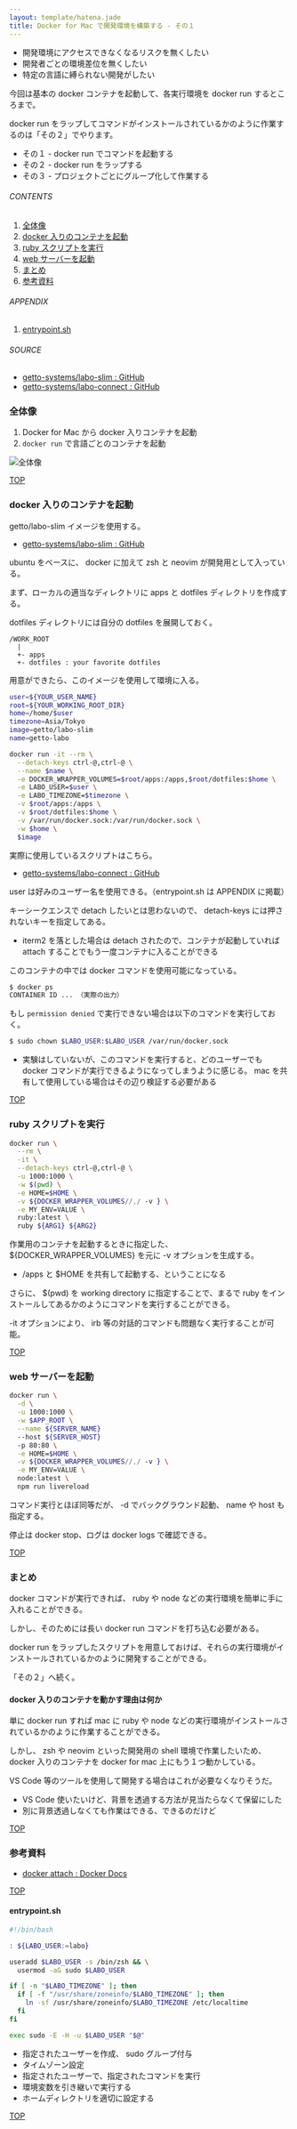 ```yaml
---
layout: template/hatena.jade
title: Docker for Mac で開発環境を構築する - その１
---
```

<a id="top"></a>

- 開発環境にアクセスできなくなるリスクを無くしたい
- 開発者ごとの環境差位を無くしたい
- 特定の言語に縛られない開発がしたい

今回は基本の docker コンテナを起動して、各実行環境を docker run するところまで。

docker run をラップしてコマンドがインストールされているかのように作業するのは「その２」でやります。

- その１ - docker run でコマンドを起動する
- その２ - docker run をラップする
- その３ - プロジェクトごとにグループ化して作業する

###### CONTENTS

1. [全体像](#development-flow)
1. [docker 入りのコンテナを起動](#run-docker-container)
1. [ruby スクリプトを実行](#run-ruby-script)
1. [web サーバーを起動](#run-web-server)
1. [まとめ](#postscript)
1. [参考資料](#reference)

###### APPENDIX

1. [entrypoint.sh](#entrypoint)

###### SOURCE

- [getto-systems/labo-slim : GitHub](https://github.com/getto-systems/labo-slim)
- [getto-systems/labo-connect : GitHub](https://github.com/getto-systems/labo-connect)


<a id="development-flow"></a>
### 全体像

1. Docker for Mac から docker 入りコンテナを起動
1. `docker run` で言語ごとのコンテナを起動

![全体像](https://i.gyazo.com/c5bb4d0c566fb9daf0fe604ef9c53558.png)


[TOP](#top)
<a id="run-docker-container"></a>
### docker 入りのコンテナを起動

getto/labo-slim イメージを使用する。

- [getto-systems/labo-slim : GitHub](https://github.com/getto-systems/labo-slim)

ubuntu をベースに、 docker に加えて zsh と neovim が開発用として入っている。

まず、ローカルの適当なディレクトリに apps と dotfiles ディレクトリを作成する。

dotfiles ディレクトリには自分の dotfiles を展開しておく。

```
/WORK_ROOT
  |
  +- apps
  +- dotfiles : your favorite dotfiles
```

用意ができたら、このイメージを使用して環境に入る。

```bash
user=${YOUR_USER_NAME}
root=${YOUR_WORKING_ROOT_DIR}
home=/home/$user
timezone=Asia/Tokyo
image=getto/labo-slim
name=getto-labo

docker run -it --rm \
  --detach-keys ctrl-@,ctrl-@ \
  --name $name \
  -e DOCKER_WRAPPER_VOLUMES=$root/apps:/apps,$root/dotfiles:$home \
  -e LABO_USER=$user \
  -e LABO_TIMEZONE=$timezone \
  -v $root/apps:/apps \
  -v $root/dotfiles:$home \
  -v /var/run/docker.sock:/var/run/docker.sock \
  -w $home \
  $image
```

実際に使用しているスクリプトはこちら。

- [getto-systems/labo-connect : GitHub](https://github.com/getto-systems/labo-connect)

user は好みのユーザー名を使用できる。（entrypoint.sh は APPENDIX に掲載）

キーシークエンスで detach したいとは思わないので、 detach-keys には押されないキーを指定してある。

- iterm2 を落とした場合は detach されたので、コンテナが起動していれば attach することでもう一度コンテナに入ることができる

このコンテナの中では docker コマンドを使用可能になっている。

```bash
$ docker ps
CONTAINER ID ... （実際の出力）
```

もし `permission denied` で実行できない場合は以下のコマンドを実行しておく。

```bash
$ sudo chown $LABO_USER:$LABO_USER /var/run/docker.sock
```

- 実験はしていないが、このコマンドを実行すると、どのユーザーでも docker コマンドが実行できるようになってしまうように感じる。 mac を共有して使用している場合はその辺り検証する必要がある


[TOP](#top)
<a id="run-ruby-script"></a>
### ruby スクリプトを実行

```bash
docker run \
  --rm \
  -it \
  --detach-keys ctrl-@,ctrl-@ \
  -u 1000:1000 \
  -w $(pwd) \
  -e HOME=$HOME \
  -v ${DOCKER_WRAPPER_VOLUMES//,/ -v } \
  -e MY_ENV=VALUE \
  ruby:latest \
  ruby ${ARG1} ${ARG2}
```

作業用のコンテナを起動するときに指定した、 ${DOCKER_WRAPPER_VOLUMES} を元に -v オプションを生成する。

- /apps と $HOME を共有して起動する、ということになる

さらに、 $(pwd) を working directory に指定することで、まるで ruby をインストールしてあるかのようにコマンドを実行することができる。

-it オプションにより、 irb 等の対話的コマンドも問題なく実行することが可能。


[TOP](#top)
<a id="run-web-server"></a>
### web サーバーを起動

```bash
docker run \
  -d \
  -u 1000:1000 \
  -w $APP_ROOT \
  --name ${SERVER_NAME}
  --host ${SERVER_HOST}
  -p 80:80 \
  -e HOME=$HOME \
  -v ${DOCKER_WRAPPER_VOLUMES//,/ -v } \
  -e MY_ENV=VALUE \
  node:latest \
  npm run livereload
```

コマンド実行とほぼ同等だが、 -d でバックグラウンド起動、 name や host も指定する。

停止は docker stop、ログは docker logs で確認できる。


[TOP](#top)
<a id="postscript"></a>
### まとめ

docker コマンドが実行できれば、 ruby や node などの実行環境を簡単に手に入れることができる。

しかし、そのためには長い docker run コマンドを打ち込む必要がある。

docker run をラップしたスクリプトを用意しておけば、それらの実行環境がインストールされているかのように開発することができる。

「その２」へ続く。


#### docker 入りのコンテナを動かす理由は何か

単に docker run すれば mac に ruby や node などの実行環境がインストールされているかのように作業することができる。

しかし、 zsh や neovim といった開発用の shell 環境で作業したいため、 docker 入りのコンテナを docker for mac 上にもう１つ動かしている。

VS Code 等のツールを使用して開発する場合はこれが必要なくなりそうだ。

- VS Code 使いたいけど、背景を透過する方法が見当たらなくて保留にした
- 別に背景透過しなくても作業はできる、できるのだけど


[TOP](#top)
<a id="reference"></a>
### 参考資料

- [docker attach : Docker Docs](https://docs.docker.com/engine/reference/commandline/attach/)


[TOP](#top)
<a id="entrypoint"></a>
#### entrypoint.sh

```bash
#!/bin/bash

: ${LABO_USER:=labo}

useradd $LABO_USER -s /bin/zsh && \
  usermod -aG sudo $LABO_USER

if [ -n "$LABO_TIMEZONE" ]; then
  if [ -f "/usr/share/zoneinfo/$LABO_TIMEZONE" ]; then
    ln -sf /usr/share/zoneinfo/$LABO_TIMEZONE /etc/localtime
  fi
fi

exec sudo -E -H -u $LABO_USER "$@"
```

- 指定されたユーザーを作成、 sudo グループ付与
- タイムゾーン設定
- 指定されたユーザーで、指定されたコマンドを実行
- 環境変数を引き継いで実行する
- ホームディレクトリを適切に設定する


[TOP](#top)

